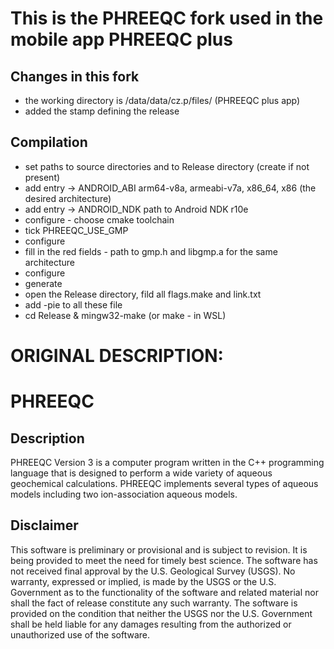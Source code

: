 # This is the PHREEQC fork used in the mobile app PHREEQC plus

## Changes in this fork

* the working directory is /data/data/cz.p/files/ (PHREEQC plus app)
* added the stamp defining the release

## Compilation

* set paths to source directories and to Release directory (create if not present)
* add entry -> ANDROID_ABI arm64-v8a, armeabi-v7a, x86_64, x86 (the desired architecture)
* add entry -> ANDROID_NDK path to Android NDK r10e
* configure - choose cmake toolchain
* tick PHREEQC_USE_GMP
* configure
* fill in the red fields - path to gmp.h and libgmp.a for the same architecture
* configure
* generate
* open the Release directory, fild all flags.make and link.txt
* add -pie to all these file
* cd Release & mingw32-make (or make - in WSL)

# ORIGINAL DESCRIPTION:

# PHREEQC

## Description

PHREEQC Version 3 is a computer program written in the C++ programming language 
that is designed to perform a wide variety of aqueous geochemical calculations. 
PHREEQC implements several types of aqueous models including two ion-association aqueous models. 

## Disclaimer

This software is preliminary or provisional and is subject to revision. It is
being provided to meet the need for timely best science. The software has not
received final approval by the U.S. Geological Survey (USGS). No warranty,
expressed or implied, is made by the USGS or the U.S. Government as to the
functionality of the software and related material nor shall the fact of release
constitute any such warranty. The software is provided on the condition that
neither the USGS nor the U.S. Government shall be held liable for any damages
resulting from the authorized or unauthorized use of the software.
